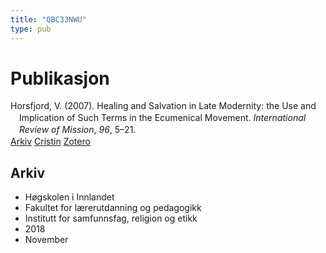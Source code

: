 ```yaml
---
title: "QBC33NWU"
type: pub
---
```

<h1>Publikasjon</h1>
<article id="csl-bib-container-QBC33NWU" class="csl-bib-container">
  <div class="csl-bib-body" style="line-height: 1.35; padding-left: 1em; text-indent:-1em;">
  <div class="csl-entry">Horsfjord, V. (2007). Healing and Salvation in Late Modernity: the Use and Implication of Such Terms in the Ecumenical Movement. <i>International Review of Mission</i>, <i>96</i>, 5&#x2013;21.</div>
</div>
  <div class="csl-bib-buttons">
    <a href="#taxonomy-article-QBC33NWU" class="csl-bib-button">Arkiv</a>
    <a href="https://app.cristin.no/results/show.jsf?id=1626813" alt="Cristin URL" class="csl-bib-button">Cristin</a>
    <a href="http://zotero.org/groups/5402882/items/QBC33NWU" alt="Zotero URL" class="csl-bib-button">Zotero</a>
  </div>
  <div id="csl-bib-meta-container-QBC33NWU"></div>
</article>
<div id="csl-bib-meta-QBC33NWU" class="csl-bib-meta">
  <article id="taxonomy-article-QBC33NWU" class="taxonomy-article">
    <h1>Arkiv</h1>
    <ul>
      <li>Høgskolen i Innlandet</li>
      <li>Fakultet for lærerutdanning og pedagogikk</li>
      <li>Institutt for samfunnsfag, religion og etikk</li>
      <li>2018</li>
      <li>November</li>
    </ul>
  </article>
</div>
